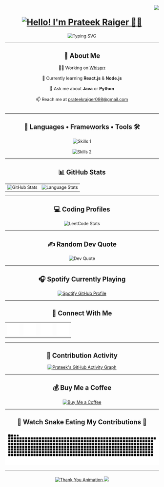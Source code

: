 <img align="right" src="https://visitor-badge.laobi.icu/badge?page_id=prateekraiger.prateekraiger" />

<h1 align="center">
  <a href="#">
    <img src="https://svg-banners.vercel.app/api?type=luminance&text1=Hello!%20I%27m%20Pratik%20👨‍💻&width=1000&height=200" alt="Hello! I'm Prateek Raiger 👨‍💻">
  </a>
</h1>




<div align="center">
  <a href="#">
    <img 
      src="https://readme-typing-svg.demolab.com?font=Inter&weight=700&duration=1000&pause=2000&color=80F799&repeat=false&width=950&height=45&lines=Exploring+the+endless+possibilities+of+web+development%2C+creating+solutions+that+make+a+difference." 
      alt="Typing SVG" 
    />
  </a>
</div>

<hr>

<h2 align="center">📖 About Me</h2>
<div align="center">
   💪🏼 Working on <a href="https://github.com/prateekraiger/Whisprr" target="_blank">Whisprr</a><br><br>
   🌱 Currently learning <strong>React.js</strong> & <strong>Node.js</strong><br><br>
   💬 Ask me about <strong>Java</strong> or <strong>Python</strong><br><br>
   📫 Reach me at <a href="mailto:prateekraiger098@gmail.com">prateekraiger098@gmail.com</a><br><br>
</div>

<hr>

<h2 align="center">🚀 Languages • Frameworks • Tools 🛠️</h2>
<div align="center">
  <img src="https://skillicons.dev/icons?i=cpp,java,python,git,github,vscode&theme=dark" alt="Skills 1" /><br><br>
  <img src="https://skillicons.dev/icons?i=html,css,bootstrap,tailwind,js,ts,react,nextjs,express,mongodb,mysql&theme=dark" alt="Skills 2" />
</div>

<hr>

<h2 align="center">📊 GitHub Stats</h2>
<table align="center">
  <tr>
    <td>
      <img 
        src="https://kasroudra-stats-card.onrender.com/user?user=prateekraiger&theme=dracula&layout=compact&hide_border=false&include_all_commits=false&count_private=true" 
        alt="GitHub Stats" 
        style="max-width: 100%;"
      />
    </td>
    <td>
      <img 
        src="https://kasroudra-stats-card.onrender.com/lang?user=prateekraiger&theme=tokyonight&layout=compact&type=piechart&sort=desc&hide_border=false&include_all_commits=false&count_private=true" 
        alt="Language Stats" 
        style="max-width: 100%;"
      />
    </td>
  </tr>
</table>

<hr>

<h2 align="center">💻 Coding Profiles</h2>
<div align="center">
  <img src="https://leetcard.jacoblin.cool/prateekraiger?theme=radical&font=Port%20Lligat%20Slab" alt="LeetCode Stats" />
</div>

<hr>


<h2 align="center">✍️ Random Dev Quote</h2>
<div align="center">
  <img src="https://quotes-github-readme.vercel.app/api?type=horizontal&theme=radical" alt="Dev Quote" />
</div>

<hr>


<h2 align="center">🎧 Spotify Currently Playing</h2>
<div align="center">
    <a href="https://spotify-github-profile.kittinanx.com/api/view?uid=31krsjwznymlovmlk7cy2rv3nyry&redirect=true">
        <img 
          src="https://spotify-github-profile.kittinanx.com/api/view?uid=31krsjwznymlovmlk7cy2rv3nyry&cover_image=true&theme=novatorem&show_offline=true&background_color=121212&interchange=false&bar_color=53b14f&bar_color_cover=true" 
          alt="Spotify GitHub Profile" 
        />
    </a>
</div>

<hr>

<h2 align="center">🤝 Connect With Me</h2>
<div align="center">
  <table>
    <tr>
      <td>
        <a href="https://github.com/prateekraiger" target="_blank">
          <img src="https://github.com/CLorant/readme-social-icons/blob/main/medium/light/github.svg" alt="GitHub" width="40" />
        </a>
      </td>
      <td>
        <a href="https://www.linkedin.com/in/pratik-r1104/" target="_blank">
          <img src="https://github.com/CLorant/readme-social-icons/blob/main/medium/light/linkedin.svg" alt="LinkedIn" width="40" />
        </a>
      </td>
      <td>
        <a href="https://x.com/mrpratik753" target="_blank">
          <img src="https://github.com/CLorant/readme-social-icons/blob/main/medium/light/twitter-x.svg" alt="Twitter" width="40" />
        </a>
      </td>
      <td>
        <a href="https://pin.it/2fscvaXXp" target="_blank">
          <img src="https://github.com/CLorant/readme-social-icons/blob/main/medium/light/pinterest.svg" alt="Pinterest" width="40" />
        </a>
      </td>
    </tr>
  </table>
</div>

<hr>

<h2 align="center">🌟 Contribution Activity</h2>
<div align="center">
  <a href="https://github.com/ashutosh00710/github-readme-activity-graph">
    <img 
      src="https://github-readme-activity-graph.vercel.app/graph?username=prateekraiger&theme=tokyo-night&custom_title=Pratik's%20Activity%20Graph&hide_border=true" 
      alt="Prateek's GitHub Activity Graph" 
    />
  </a>
</div>

<hr>

<h2 align="center">💰 Buy Me a Coffee</h2>
<div align="center">
  <a href="https://buymeacoffee.com/prateekraiger" target="_blank">
    <img src="https://img.shields.io/badge/Buy%20Me%20a%20Coffee-ffdd00?style=for-the-badge&logo=buy-me-a-coffee&logoColor=black" alt="Buy Me a Coffee" />
  </a>
</div>

<hr>

<h2 align="center">🐍 Watch Snake Eating My Contributions 🐍</h2>
<div align="center">
  <img src="https://github.com/prateekraiger/prateekraiger/blob/output/github-contribution-grid-snake.svg" alt="Snake Animation" />
</div>

<hr>

<div align="center" style="margin-top: 20px;">
  <a href="#">
    <img 
      src="https://readme-typing-svg.demolab.com?font=Fira+Code&weight=700&size=24&pause=1000&color=0D76A5&center=true&vCenter=true&width=800&height=50&lines=Thanks+for+exploring+my+profile!;Let's+connect+and+create+something+awesome!+🚀" 
      alt="Thank You Animation"
    />
  </a>

<img src="https://capsule-render.vercel.app/api?type=waving&color=gradient&height=60&section=footer&theme=onedark)" />
</div>
